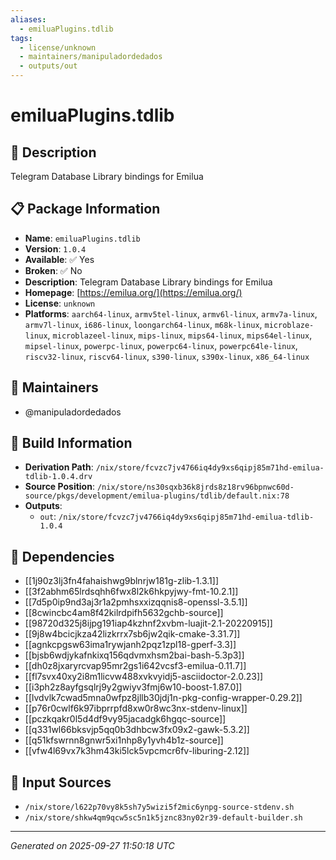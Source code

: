 ```yaml
---
aliases:
  - emiluaPlugins.tdlib
tags:
  - license/unknown
  - maintainers/manipuladordedados
  - outputs/out
---
```


# emiluaPlugins.tdlib

## 📝 Description

Telegram Database Library bindings for Emilua

## 📋 Package Information

- **Name**: `emiluaPlugins.tdlib`
- **Version**: `1.0.4`
- **Available**: ✅ Yes
- **Broken**: ✅ No
- **Description**: Telegram Database Library bindings for Emilua
- **Homepage**: [https://emilua.org/](https://emilua.org/)
- **License**: `unknown`
- **Platforms**: `aarch64-linux`, `armv5tel-linux`, `armv6l-linux`, `armv7a-linux`, `armv7l-linux`, `i686-linux`, `loongarch64-linux`, `m68k-linux`, `microblaze-linux`, `microblazeel-linux`, `mips-linux`, `mips64-linux`, `mips64el-linux`, `mipsel-linux`, `powerpc-linux`, `powerpc64-linux`, `powerpc64le-linux`, `riscv32-linux`, `riscv64-linux`, `s390-linux`, `s390x-linux`, `x86_64-linux`
## 👥 Maintainers

- @manipuladordedados


## 🔧 Build Information

- **Derivation Path**: `/nix/store/fcvzc7jv4766iq4dy9xs6qipj85m71hd-emilua-tdlib-1.0.4.drv`
- **Source Position**: `/nix/store/ns30sqxb36k8jrds8z18rv96bpnwc60d-source/pkgs/development/emilua-plugins/tdlib/default.nix:78`
- **Outputs**:
  - `out`:  `/nix/store/fcvzc7jv4766iq4dy9xs6qipj85m71hd-emilua-tdlib-1.0.4`

## 🔗 Dependencies

- [[1j90z3lj3fn4fahaishwg9blnrjw181g-zlib-1.3.1]]
- [[3f2abhm65lrdsqhh6fwx8l2k6hkpyjwy-fmt-10.2.1]]
- [[7d5p0ip9nd3aj3r1a2pmhsxxizqqnis8-openssl-3.5.1]]
- [[8cwincbc4am8f42kilrdpifh5632gchb-source]]
- [[98720d325j8ijpg191iap4kzhnf2xvbm-luajit-2.1-20220915]]
- [[9j8w4bcicjkza42lizkrrx7sb6jw2qik-cmake-3.31.7]]
- [[agnkcpgsw63ima1rywjanh2pqz1zpl18-gperf-3.3]]
- [[bjsb6wdjykafnkixq156qdvmxhsm2bai-bash-5.3p3]]
- [[dh0z8jxaryrcvap95mr2gs1i642vcsf3-emilua-0.11.7]]
- [[fl7svx40xy2i8m1licvw488xvkvyidj5-asciidoctor-2.0.23]]
- [[i3ph2z8ayfgsqlrj9y2gwiyv3fmj6w10-boost-1.87.0]]
- [[lvdvlk7cwad5mna0wfpz8jllb30jdj1n-pkg-config-wrapper-0.29.2]]
- [[p76r0cwlf6k97ibprrpfd8xw0r8wc3nx-stdenv-linux]]
- [[pczkqakr0l5d4df9vy95jacadgk6hgqc-source]]
- [[q331wl66bksvjp5qq0b3dhbcw3fx09x2-gawk-5.3.2]]
- [[q51kfswrnn8gnwr5xi1nhp8y1yvh4b1z-source]]
- [[vfw4l69vx7k3hm43ki5lck5vpcmcr6fv-liburing-2.12]]

## 📁 Input Sources

- `/nix/store/l622p70vy8k5sh7y5wizi5f2mic6ynpg-source-stdenv.sh`
- `/nix/store/shkw4qm9qcw5sc5n1k5jznc83ny02r39-default-builder.sh`

---
*Generated on 2025-09-27 11:50:18 UTC*
